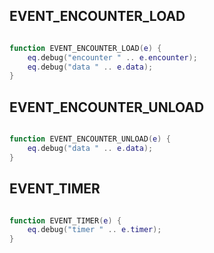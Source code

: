 ## EVENT_ENCOUNTER_LOAD

``` lua

function EVENT_ENCOUNTER_LOAD(e) {
	eq.debug("encounter " .. e.encounter);
	eq.debug("data " .. e.data);
}
```
## EVENT_ENCOUNTER_UNLOAD

``` lua

function EVENT_ENCOUNTER_UNLOAD(e) {
	eq.debug("data " .. e.data);
}
```
## EVENT_TIMER

``` lua

function EVENT_TIMER(e) {
	eq.debug("timer " .. e.timer);
}
```
